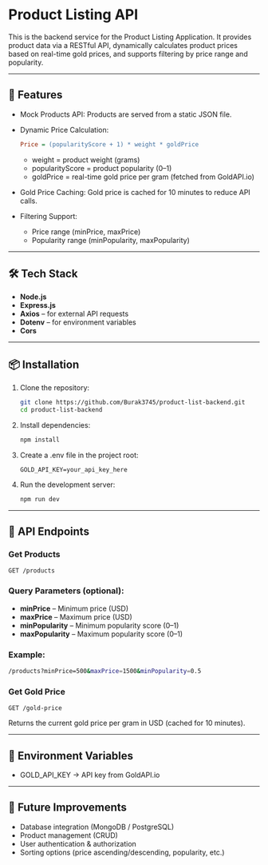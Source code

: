 # Product Listing API

This is the backend service for the Product Listing Application.
It provides product data via a RESTful API, dynamically calculates product prices based on real-time gold prices, and supports filtering by price range and popularity.

---

## 🚀 Features

- Mock Products API: Products are served from a static JSON file.
- Dynamic Price Calculation:
  
  ```ini
  Price = (popularityScore + 1) * weight * goldPrice
  ```
  - weight = product weight (grams)
  - popularityScore = product popularity (0–1)
  - goldPrice = real-time gold price per gram (fetched from GoldAPI.io)

- Gold Price Caching: Gold price is cached for 10 minutes to reduce API calls.
- Filtering Support:
  - Price range (minPrice, maxPrice)
  - Popularity range (minPopularity, maxPopularity)

---

## 🛠️ Tech Stack

- **Node.js**
- **Express.js**
- **Axios** – for external API requests
- **Dotenv** – for environment variables
- **Cors**

---

## 📦 Installation

1. Clone the repository:
    ```bash
    git clone https://github.com/Burak3745/product-list-backend.git
    cd product-list-backend

2. Install dependencies:
    ```bash
    npm install

3. Create a .env file in the project root:
    ```env
    GOLD_API_KEY=your_api_key_here

4. Run the development server:
    ```bash
    npm run dev

---

## 📡 API Endpoints

### Get Products
  ```http
  GET /products
  ```

### Query Parameters (optional):

- **minPrice** – Minimum price (USD)
- **maxPrice** – Maximum price (USD)
- **minPopularity** – Minimum popularity score (0–1)
- **maxPopularity** – Maximum popularity score (0–1)

### Example:
  ```bash
  /products?minPrice=500&maxPrice=1500&minPopularity=0.5
  ```

### Get Gold Price
  ```http
  GET /gold-price
  ```
Returns the current gold price per gram in USD (cached for 10 minutes).

---


## 🔧 Environment Variables

- GOLD_API_KEY → API key from GoldAPI.io

---

## 🚀 Future Improvements

- Database integration (MongoDB / PostgreSQL)
- Product management (CRUD)
- User authentication & authorization
- Sorting options (price ascending/descending, popularity, etc.)
